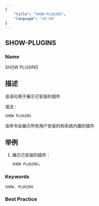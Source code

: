 ```yaml
---
{
    "title": "SHOW-PLUGINS",
    "language": "zh-CN"
}
---
```


## SHOW-PLUGINS

### Name

SHOW PLUGINS

## 描述

该语句用于展示已安装的插件

语法：

```SQL
SHOW PLUGINS
```

该命令会展示所有用户安装的和系统内置的插件

## 举例

1. 展示已安装的插件：

    ```SQL
    SHOW PLUGINS;
    ```

### Keywords

    SHOW, PLUGINS

### Best Practice

